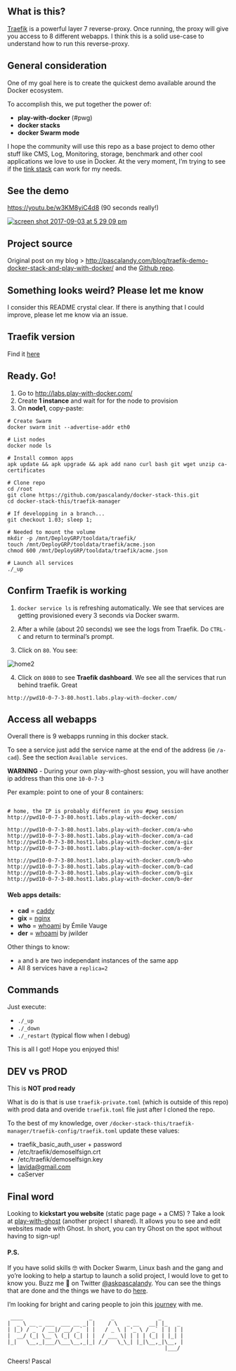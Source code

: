 ## What is this?
[Traefik](https://docs.traefik.io/configuration/backends/docker/) is a powerful layer 7 reverse-proxy. Once running, the proxy will give you access to 8 different webapps. I think this is a solid use-case to understand how to run this reverse-proxy.

## General consideration
One of my goal here is to create the quickest demo available around the Docker ecosystem.

To accomplish this, we put together the power of:

- **play-with-docker** (#pwg)
- **docker stacks**
- **docker Swarm mode**

I hope the community will use this repo as a base project to demo other stuff like CMS, Log, Monitoring, storage, benchmark and other cool applications we love to use in Docker. At the very moment, I’m trying to see if the [tink stack](https://github.com/influxdata/TICK-docker/issues/20) can work for my needs.

## See the demo

https://youtu.be/w3KM8yiC4d8 (90 seconds really!)

[![screen shot 2017-09-03 at 5 29 09 pm](https://user-images.githubusercontent.com/6694151/30006739-a068532a-90cd-11e7-98b8-444bc9a5d8d7.jpg)](https://youtu.be/w3KM8yiC4d8)

## Project source

Original post on my blog > http://pascalandy.com/blog/traefik-demo-docker-stack-and-play-with-docker/ and the [Github repo](https://github.com/pascalandy/docker-stack-this).

## Something looks weird? Please let me know
I consider this README crystal clear. If there is anything that I could improve, please let me know via an issue.

## Traefik version 
Find it [here](https://github.com/pascalandy/docker-stack-this/blob/master/traefik-manager/toolproxy.yml#L9)

## Ready. Go!
1. Go to http://labs.play-with-docker.com/ 
2. Create **1 instance** and wait for for the node to provision
3. On **node1**, copy-paste:

```
# Create Swarm
docker swarm init --advertise-addr eth0

# List nodes
docker node ls

# Install common apps
apk update && apk upgrade && apk add nano curl bash git wget unzip ca-certificates

# Clone repo
cd /root
git clone https://github.com/pascalandy/docker-stack-this.git
cd docker-stack-this/traefik-manager

# If developping in a branch...
git checkout 1.03; sleep 1;

# Needed to mount the volume
mkdir -p /mnt/DeployGRP/tooldata/traefik/
touch /mnt/DeployGRP/tooldata/traefik/acme.json
chmod 600 /mnt/DeployGRP/tooldata/traefik/acme.json

# Launch all services
./_up
```

## Confirm Traefik is working
1. `docker service ls` is refreshing automatically. We see that services are getting provisioned every 3 seconds via Docker swarm.

2. After a while (about 20 seconds) we see the logs from Traefik. Do `CTRL-C` and return to terminal’s prompt.

3. Click on `80`. You see:

![home2](https://user-images.githubusercontent.com/6694151/30007620-10aedee8-90e1-11e7-8d9f-69310e289bf0.png)

4. Click on `8080` to see **Traefik dashboard**. We see all the services that run behind traefik. Great

```
http://pwd10-0-7-3-80.host1.labs.play-with-docker.com/
```

## Access all webapps
Overall there is 9 webapps running in this docker stack. 

To see a service just add the service name at the end of the address (ie `/a-cad`). See the section `Available services`.

**WARNING** - During your own play-with-ghost session, you will have another ip address than this one `10-0-7-3`

Per example: point to one of your 8 containers:

```

# home, the IP is probably different in you #pwg session
http://pwd10-0-7-3-80.host1.labs.play-with-docker.com/

http://pwd10-0-7-3-80.host1.labs.play-with-docker.com/a-who
http://pwd10-0-7-3-80.host1.labs.play-with-docker.com/a-cad
http://pwd10-0-7-3-80.host1.labs.play-with-docker.com/a-gix
http://pwd10-0-7-3-80.host1.labs.play-with-docker.com/a-der

http://pwd10-0-7-3-80.host1.labs.play-with-docker.com/b-who
http://pwd10-0-7-3-80.host1.labs.play-with-docker.com/b-cad
http://pwd10-0-7-3-80.host1.labs.play-with-docker.com/b-gix
http://pwd10-0-7-3-80.host1.labs.play-with-docker.com/b-der
```

#### Web apps details:
- **cad** = [caddy](https://hub.docker.com/r/abiosoft/caddy/)
- **gix** = [nginx](https://hub.docker.com/_/nginx/)
- **who** = [whoami](https://hub.docker.com/r/emilevauge/whoami/) by Émile Vauge
- **der** = [whoami](https://hub.docker.com/r/jwilder/whoami/) by jwilder

Other things to know:

- `a` and `b` are two independant instances of the same app
- All 8 services have a `replica=2`

## Commands
Just execute:

- `./_up`
- `./_down`
- `./_restart` (typical flow when I debug)

This is all I got! Hope you enjoyed this!

## DEV vs PROD
This is **NOT prod ready**

What is do is that is use `traefik-private.toml` (which is outside of this repo) with prod data and overide `traefik.toml` file just after I cloned the repo. 

To the best of my knowledge, over `/docker-stack-this/traefik-manager/traefik-config/traefik.toml` update these values:

- traefik_basic_auth_user + password
- /etc/traefik/demoselfsign.crt
- /etc/traefik/demoselfsign.key
- lavida@gmail.com
- caServer

## Final word
Looking to **kickstart you website** (static page page + a CMS) ? Take a look at [play-with-ghost](http://play-with-ghost.com/) (another project I shared). It allows you to see and edit websites made with Ghost. In short, you can try Ghost on the spot without having to sign-up!

#### P.S.
If you have solid skills 🤓 with Docker Swarm, Linux bash and the gang and yo’re looking to help a startup to launch a solid project, I would love to get to know you. Buzz me 👋 on Twitter [@askpascalandy](https://twitter.com/askpascalandy). You can see the things that are done and the things we have to do [here](http://firepress.org/blog/technical-challenges-we-are-facing-now/).

I’m looking for bright and caring people to join this [journey](http://firepress.org/blog/tag/from-the-heart/) with me.

```
 ____                     _      _              _
|  _ \ __ _ ___  ___ __ _| |    / \   _ __   __| |_   _
| |_) / _` / __|/ __/ _` | |   / _ \ | '_ \ / _` | | | |
|  __/ (_| \__ \ (_| (_| | |  / ___ \| | | | (_| | |_| |
|_|   \__,_|___/\___\__,_|_| /_/   \_\_| |_|\__,_|\__, |
                                                  |___/
```

Cheers!
Pascal